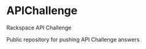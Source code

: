 APIChallenge
============

Rackspace API Challenge

Public repository for pushing API Challenge answers
